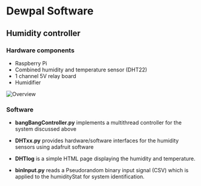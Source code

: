 # Dewpal Software

## Humidity controller 
### Hardware components
* Raspberry Pi
* Combined humidity and temperature sensor (DHT22)
* 1 channel 5V relay board
* Humidifier

![Overview](HumidityController/Figures/experimentalSetupIGem.png)

### Software
* __bangBangController.py__ implements a multithread controller for the system discussed above

* __DHTxx.py__ provides hardware/software interfaces for the humidity sensors using adafruit software

* __DHTlog__ is a simple HTML page displaying the humidity and temperature.

* __binInput.py__ reads a Pseudorandom binary input signal (CSV) which is applied to the humidityStat for system identification.

